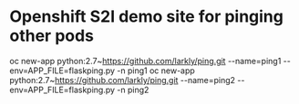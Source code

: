 # Openshift S2I demo site for pinging other pods

oc new-app python:2.7~https://github.com/larkly/ping.git --name=ping1 --env=APP_FILE=flaskping.py -n ping1
oc new-app python:2.7~https://github.com/larkly/ping.git --name=ping2 --env=APP_FILE=flaskping.py -n ping2

